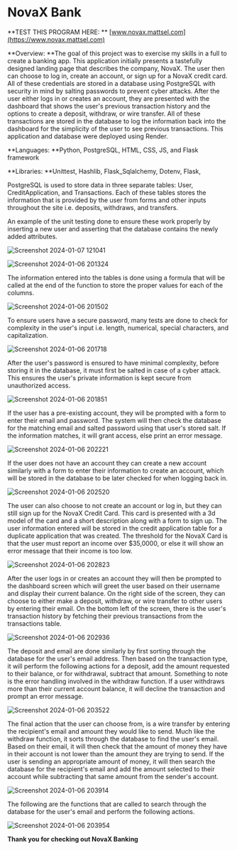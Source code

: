 # NovaX Bank
**TEST THIS PROGRAM HERE: ** [www.novax.mattsel.com](https://www.novax.mattsel.com)

**Overview: **The goal of this project was to exercise my skills in a full to create a banking app. This application initially presents a tastefully designed landing page that describes the company, NovaX. The user then can choose to log in, create an account, or sign up for a NovaX credit card. All of these credentials are stored in a database using PostgreSQL with security in mind by salting passwords to prevent cyber attacks. After the user either logs in or creates an account, they are presented with the dashboard that shows the user's previous transaction history and the options to create a deposit, withdraw, or wire transfer. All of these transactions are stored in the database to log the information back into the dashboard for the simplicity of the user to see previous transactions. This application and database were deployed using Render.

**Languages: **Python, PostgreSQL, HTML, CSS, JS, and Flask framework

**Libraries: **Unittest, Hashlib, Flask_Sqlalchemy, Dotenv, Flask, 

PostgreSQL is used to store data in three separate tables: User, CreditApplication, and Transactions. Each of these tables stores the information that is provided by the user from forms and other inputs throughout the site i.e. deposits, withdraws, and transfers. 

An example of the unit testing done to ensure these work properly by inserting a new user and asserting that the database contains the newly added attributes.

![Screenshot 2024-01-07 121041](<Screenshot 2024-01-07 1210416.png>)

![Screenshot 2024-01-06 201324](https://github.com/mattsel/NovaX-Bank/assets/141775337/a4073228-6ef1-453e-bd36-fd9af7b9e18a)

The information entered into the tables is done using a formula that will be called at the end of the function to store the proper values for each of the columns. 

![Screenshot 2024-01-06 201502](https://github.com/mattsel/NovaX-Bank/assets/141775337/2358fb60-e668-47f4-b89e-25a36cb5c6d2)

To ensure users have a secure password, many tests are done to check for complexity in the user's input i.e. length, numerical, special characters, and capitalization.

![Screenshot 2024-01-06 201718](https://github.com/mattsel/NovaX-Bank/assets/141775337/a5b9fbd5-b628-4a82-b9d9-3c08bbf556e0)

After the user's password is ensured to have minimal complexity, before storing it in the database, it must first be salted in case of a cyber attack. This ensures the user's private information is kept secure from unauthorized access.

![Screenshot 2024-01-06 201851](https://github.com/mattsel/NovaX-Bank/assets/141775337/23add48a-be86-4b94-9c93-d7e6da53b3fa)

If the user has a pre-existing account, they will be prompted with a form to enter their email and password. The system will then check the database for the matching email and salted password using that user's stored salt. If the information matches, it will grant access, else print an error message. 

![Screenshot 2024-01-06 202221](https://github.com/mattsel/NovaX-Bank/assets/141775337/546fb184-152a-4a84-a37c-6457b72aa8c2)

If the user does not have an account they can create a new account similarly with a form to enter their information to create an account, which will be stored in the database to be later checked for when logging back in. 

![Screenshot 2024-01-06 202520](https://github.com/mattsel/NovaX-Bank/assets/141775337/d039404f-5222-49de-89b0-92942c8fd2e5)

The user can also choose to not create an account or log in, but they can still sign up for the NovaX Credit Card. This card is presented with a 3d model of the card and a short description along with a form to sign up. The user information entered will be stored in the credit application table for a duplicate application that was created. The threshold for the NovaX Card is that the user must report an income over $35,0000, or else it will show an error message that their income is too low. 

![Screenshot 2024-01-06 202823](https://github.com/mattsel/NovaX-Bank/assets/141775337/51f48154-94ac-4b62-a626-8d0519d84ec0)

After the user logs in or creates an account they will then be prompted to the dashboard screen which will greet the user based on their username and display their current balance. On the right side of the screen, they can choose to either make a deposit, withdraw, or wire transfer to other users by entering their email. On the bottom left of the screen, there is the user's transaction history by fetching their previous transactions from the transactions table.

![Screenshot 2024-01-06 202936](https://github.com/mattsel/NovaX-Bank/assets/141775337/2ffb2221-6d64-4256-81f8-ab0219eee848)

The deposit and email are done similarly by first sorting through the database for the user's email address. Then based on the transaction type, it will perform the following actions for a deposit, add the amount requested to their balance, or for withdrawal, subtract that amount. Something to note is the error handling involved in the withdraw function. If a user withdraws more than their current account balance, it will decline the transaction and prompt an error message. 

![Screenshot 2024-01-06 203522](https://github.com/mattsel/NovaX-Bank/assets/141775337/19b14a2d-d6af-4f1d-ae1c-b737fc8af3bd)

The final action that the user can choose from, is a wire transfer by entering the recipient's email and amount they would like to send. Much like the withdraw function, it sorts through the database to find the user's email. Based on their email, it will then check that the amount of money they have in their account is not lower than the amount they are trying to send. If the user is sending an appropriate amount of money, it will then search the database for the recipient's email and add the amount selected to their account while subtracting that same amount from the sender's account. 

![Screenshot 2024-01-06 203914](https://github.com/mattsel/NovaX-Bank/assets/141775337/0fbcb361-ada6-4b32-885b-60d7bd4fe1fb)

The following are the functions that are called to search through the database for the user's email and perform the following actions. 

![Screenshot 2024-01-06 203954](https://github.com/mattsel/NovaX-Bank/assets/141775337/1fc82093-1458-4c56-b4ab-df729dd7f1d6)

**Thank you for checking out NovaX Banking**
